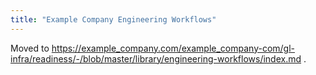 ```yaml
---
title: "Example Company Engineering Workflows"
---
```


Moved to https://example_company.com/example_company-com/gl-infra/readiness/-/blob/master/library/engineering-workflows/index.md .
